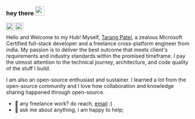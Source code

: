 ### hey there <img src="https://media.giphy.com/media/OhkMiKX0uMmLC/giphy.gif" width="25px">
<a href="https://www.linkedin.com/in/tarang027/" rel="nofollow"><img align="left" width="22px" src="https://camo.githubusercontent.com/d659d2bac00c01b42bffbae84bdc121e828b8fecd5b4949ffa2575f5d9e4a371/68747470733a2f2f63646e2e6a7364656c6976722e6e65742f6e706d2f73696d706c652d69636f6e734076332f69636f6e732f6c696e6b6564696e2e737667" data-canonical-src="https://cdn.jsdelivr.net/npm/simple-icons@v3/icons/linkedin.svg" style="max-width: 100%;"></a>
<a href="https://www.facebook.com/imtarang" rel="nofollow"><img align="left" width="22px" src="https://camo.githubusercontent.com/013ab4b8c0a14af1d626b6106c10a4ca83129f9b89d063db25612dcb88740bc5/68747470733a2f2f63646e2e6a7364656c6976722e6e65742f6e706d2f73696d706c652d69636f6e734076332f69636f6e732f66616365626f6f6b2e737667" data-canonical-src="https://cdn.jsdelivr.net/npm/simple-icons@v3/icons/facebook.svg" style="max-width: 100%;"></a>
<br />

Hello and Welcome to my Hub! Myself, [Tarang Patel](https://hireasp.net/), a zealous Microsoft Certified full-stack developer and a freelance cross-platform engineer from india. My passion is to deliver the best outcome that meets client's requirements and industry standards within the promised timeframe. I pay the utmost attention to the technical journey, architecture, and code quality of the stuff I build.

I am also an open-source enthusiast and sustainer. I learned a lot from the open-source community and I love how collaboration and knowledge sharing happened through open-source.

- 💼 any freelance work? do reach, [email](mailto:tarang027@gmail.com) :)
- 💬 ask me about anything, i am happy to help;
